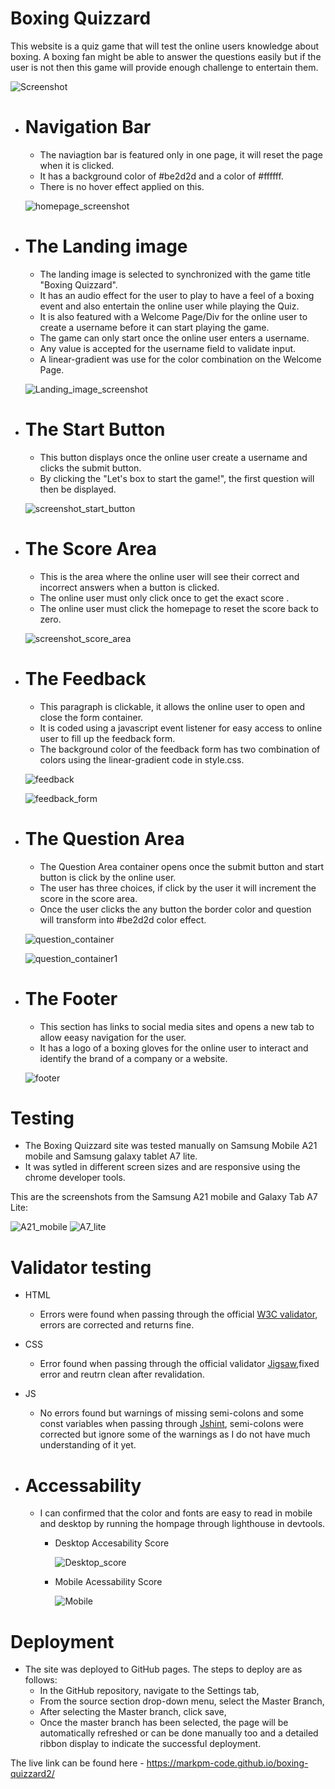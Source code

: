 # Boxing Quizzard

This website is a quiz game that will test the online users knowledge about boxing. A boxing fan might be able to answer the questions easily but if the user is not then this game will provide enough challenge to entertain them.

![Screenshot](/assets/images/js_responsive.png)

* # Navigation Bar

  * The naviagtion bar is featured only in one page, it will reset the page when it is clicked.
  * It has a background color of #be2d2d and a color of #ffffff.
  * There is no hover effect applied on this.

  ![homepage_screenshot](/assets/images/home.png)

* # The Landing image

  * The landing image  is selected to synchronized with the game title "Boxing Quizzard".
  * It has an audio effect for the user to play to have a feel of a boxing event and also entertain the online user while playing the Quiz.
  * It is also featured with a Welcome Page/Div for the online user to create a username before it can start playing the game.
  * The game can only start once the online user enters a username.
  * Any value is accepted for the username field to validate input.
  * A  linear-gradient was use for the color combination on the Welcome Page.

  ![Landing_image_screenshot](/assets/images/landing_page.png)

* # The Start Button
  
  * This button displays once the online user create a username and clicks the submit button.
  * By clicking the "Let's box to start the game!", the first question will then be displayed.

  ![screenshot_start_button](/assets/images/start_btn.png)

* # The Score Area

  * This is the area where the online user will see their correct and incorrect answers when a button is clicked.
  * The online user must only  click once to get the exact score .
  * The online user must click the homepage to reset the score back to zero.

  ![screenshot_score_area](/assets/images/score_area.png)

* # The Feedback

  * This paragraph is clickable, it allows the online user to open and close the form container.
  * It is coded using a javascript event listener for easy access to online user to fill up the feedback form.
  * The background color of the feedback form  has two combination of colors using the linear-gradient code in style.css.

  ![feedback](/assets/images/feedback.png)

  ![feedback_form](/assets/images/feedback_form.png)

* # The Question Area

  * The Question Area container opens once the submit button and start button is click by the online user.
  * The user has three choices, if click by the user it will increment the score in the score area.
  * Once the user clicks the any button the border color and question will transform into #be2d2d color effect.

  ![question_container](/assets/images/question_container.png)

  ![question_container1](/assets/images/question_container1.png)

* # The Footer

  * This section has links to social media sites and opens a new tab to allow eeasy navigation for the user.
  * It has a logo of a boxing gloves for the online user to interact and  identify the brand of a company or a website.

  ![footer](/assets/images/footer.png)

# Testing

  * The Boxing Quizzard site was tested manually on Samsung Mobile A21 mobile and Samsung galaxy tablet A7 lite.
  * It was sytled in different screen sizes and are responsive using the chrome developer tools.

  This are the screenshots from the Samsung A21 mobile and Galaxy Tab A7 Lite:

  ![A21_mobile](/assets/images/a21_screenshot.png)
  ![A7_lite](/assets/images/galaxy_a7_lite.png)


# Validator testing

  * HTML

    * Errors were found when passing through the official [W3C validator](https://validator.w3.org/), errors are corrected and returns fine.

  * CSS

    * Error found when passing through the official validator [Jigsaw](https://jigsaw.w3.org/css-validator/),fixed error and reutrn clean after revalidation.

  * JS

    * No errors found but warnings of missing semi-colons and some const variables when passing through [Jshint](https://jshint.com/), semi-colons were corrected but ignore some  of the warnings as I do not have much understanding  of it yet.

* # Accessability

  * I can confirmed that the color and fonts are easy to read in mobile and desktop by running the hompage through lighthouse in devtools.

    * Desktop Accesability Score

      ![Desktop_score](/assets/images/accesability.png)

    * Mobile Acessability Score

      ![Mobile](/assets/images/mobile_accessability.png)  

# Deployment

  * The site was deployed to GitHub pages. The steps to deploy are as follows:
    * In the GitHub repository, navigate to the Settings tab,
    * From the source section drop-down menu, select the Master Branch,
    * After selecting the Master branch, click save,
    * Once the master branch has been selected, the page will be automatically refreshed or can be done manually too and a detailed ribbon display to indicate the successful deployment.

The live link can be found here - https://markpm-code.github.io/boxing-quizzard2/





